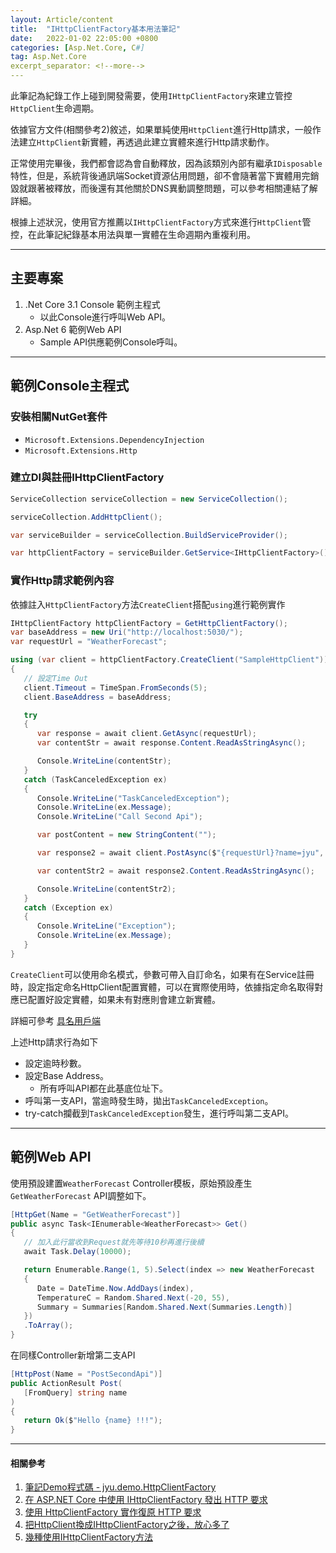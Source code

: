 ```yaml
---
layout: Article/content
title:  "IHttpClientFactory基本用法筆記"
date:   2022-01-02 22:05:00 +0800
categories: [Asp.Net.Core, C#]
tag: Asp.Net.Core
excerpt_separator: <!--more-->
---
```


此筆記為紀錄工作上碰到開發需要，使用`IHttpClientFactory`來建立管控`HttpClient`生命週期。

依據官方文件(相關參考2)敘述，如果單純使用`HttpClient`進行Http請求，一般作法建立`HttpClient`新實體，再透過此建立實體來進行Http請求動作。

正常使用完畢後，我們都會認為會自動釋放，因為該類別內部有繼承`IDisposable`特性，但是，系統背後通訊端Socket資源佔用問題，卻不會隨著當下實體用完銷毀就跟著被釋放，而後還有其他關於DNS異動調整問題，可以參考相關連結了解詳細。

根據上述狀況，使用官方推薦以`IHttpClientFactory`方式來進行`HttpClient`管控，在此筆記紀錄基本用法與單一實體在生命週期內重複利用。

---

## 主要專案
1. .Net Core 3.1 Console 範例主程式
   * 以此Console進行呼叫Web API。
2. Asp.Net 6 範例Web API
   * Sample API供應範例Console呼叫。

---

## 範例Console主程式

### 安裝相關NutGet套件
* `Microsoft.Extensions.DependencyInjection`
* `Microsoft.Extensions.Http`

### 建立DI與註冊IHttpClientFactory
```csharp
ServiceCollection serviceCollection = new ServiceCollection();

serviceCollection.AddHttpClient();

var serviceBuilder = serviceCollection.BuildServiceProvider();

var httpClientFactory = serviceBuilder.GetService<IHttpClientFactory>();
```

### 實作Http請求範例內容

依據註入`HttpClientFactory`方法`CreateClient`搭配`using`進行範例實作
```csharp
IHttpClientFactory httpClientFactory = GetHttpClientFactory();
var baseAddress = new Uri("http://localhost:5030/");
var requestUrl = "WeatherForecast";

using (var client = httpClientFactory.CreateClient("SampleHttpClient"))
{
   // 設定Time Out
   client.Timeout = TimeSpan.FromSeconds(5);
   client.BaseAddress = baseAddress;

   try
   {
      var response = await client.GetAsync(requestUrl);
      var contentStr = await response.Content.ReadAsStringAsync();

      Console.WriteLine(contentStr);
   }
   catch (TaskCanceledException ex)
   {
      Console.WriteLine("TaskCanceledException");
      Console.WriteLine(ex.Message);
      Console.WriteLine("Call Second Api");

      var postContent = new StringContent("");

      var response2 = await client.PostAsync($"{requestUrl}?name=jyu", postContent);

      var contentStr2 = await response2.Content.ReadAsStringAsync();

      Console.WriteLine(contentStr2);
   }
   catch (Exception ex)
   {
      Console.WriteLine("Exception");
      Console.WriteLine(ex.Message);
   }
}
```

`CreateClient`可以使用命名模式，參數可帶入自訂命名，如果有在Service註冊時，設定指定命名HttpClient配置實體，可以在實際使用時，依據指定命名取得對應已配置好設定實體，如果未有對應則會建立新實體。

詳細可參考 [具名用戶端](https://docs.microsoft.com/zh-tw/aspnet/core/fundamentals/http-requests?view=aspnetcore-6.0#named-clients)

上述Http請求行為如下
* 設定逾時秒數。
* 設定Base Address。
  * 所有呼叫API都在此基底位址下。
* 呼叫第一支API，當逾時發生時，拋出`TaskCanceledException`。
* try-catch攔截到`TaskCanceledException`發生，進行呼叫第二支API。

---

## 範例Web API

使用預設建置`WeatherForecast` Controller模板，原始預設產生`GetWeatherForecast` API調整如下。
```csharp
[HttpGet(Name = "GetWeatherForecast")]
public async Task<IEnumerable<WeatherForecast>> Get()
{
   // 加入此行當收到Request就先等待10秒再進行後續
   await Task.Delay(10000);

   return Enumerable.Range(1, 5).Select(index => new WeatherForecast
   {
      Date = DateTime.Now.AddDays(index),
      TemperatureC = Random.Shared.Next(-20, 55),
      Summary = Summaries[Random.Shared.Next(Summaries.Length)]
   })
   .ToArray();
}
```

在同樣Controller新增第二支API
```csharp
[HttpPost(Name = "PostSecondApi")]
public ActionResult Post(
   [FromQuery] string name
)
{
   return Ok($"Hello {name} !!!");
}
```

---

#### 相關參考

1. [筆記Demo程式碼 - jyu.demo.HttpClientFactory](https://github.com/s123600g/jyu.demo.HttpClientFactory)
2. [在 ASP.NET Core 中使用 IHttpClientFactory 發出 HTTP 要求](https://docs.microsoft.com/zh-tw/aspnet/core/fundamentals/http-requests?view=aspnetcore-3.1#consumption-patterns)
3. [使用 HttpClientFactory 實作復原 HTTP 要求](https://docs.microsoft.com/zh-tw/dotnet/architecture/microservices/implement-resilient-applications/use-httpclientfactory-to-implement-resilient-http-requests)
4. [把HttpClient換成IHttpClientFactory之後，放心多了](https://iter01.com/604146.html)
5. [幾種使用IHttpClientFactory方法](https://tiaohsun.netlify.app/posts/%E5%B9%BE%E7%A8%AE%E4%BD%BF%E7%94%A8ihttpclientfactory%E6%96%B9%E6%B3%95/)

